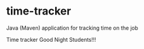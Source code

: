 # time-tracker
Java (Maven) application for tracking time on the job

Time tracker
Good Night Students!!!

